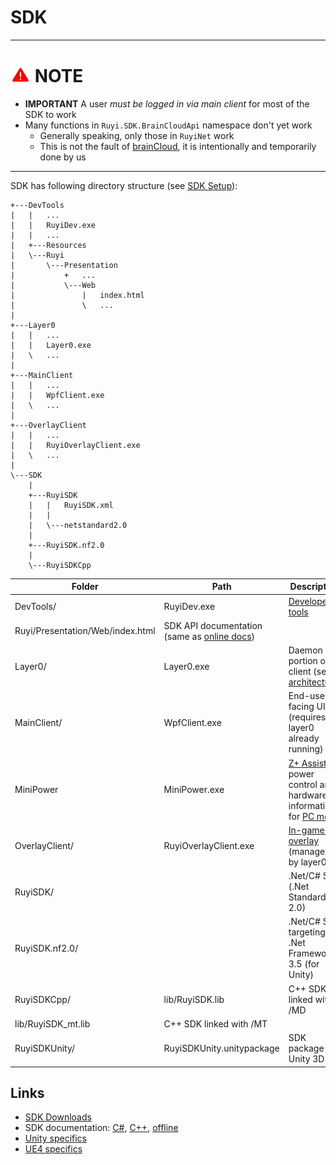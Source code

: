 # SDK

---
# ![](/docs/img/warning.png) NOTE

- __IMPORTANT__ A user _must be logged in via main client_ for most of the SDK to work
- Many functions in `Ruyi.SDK.BrainCloudApi` namespace don't yet work
	- Generally speaking, only those in `RuyiNet` work
    - This is not the fault of [brainCloud](http://getbraincloud.com/), it is intentionally and temporarily done by us

---

SDK has following directory structure (see [SDK Setup](../tutorials/setup.md)):
```
+---DevTools
|   |   ...
|   |   RuyiDev.exe
|   |   ...
|   +---Resources
|   \---Ruyi
|       \---Presentation
|           +   ...
|           \---Web
|               |   index.html
|               \   ...
|                       
+---Layer0
|   |   ...
|   |   Layer0.exe
|   \   ...
|                               
+---MainClient
|   |   ...
|   |   WpfClient.exe
|   \   ...
|
+---OverlayClient
|   |   ...
|   |   RuyiOverlayClient.exe
|   \   ...
|
\---SDK
    |   
    +---RuyiSDK
    |   |   RuyiSDK.xml
    |   |   
    |   \---netstandard2.0
    |               
    +---RuyiSDK.nf2.0
    |       
    \---RuyiSDKCpp
```

Folder | Path | Description
-|-|-
DevTools/ | RuyiDev.exe | [Developer tools](devtool.md)
| Ruyi/Presentation/Web/index.html | SDK API documentation (same as [online docs](http://dev.playruyi.com/api))
Layer0/ | Layer0.exe | Daemon portion of client (see [architecture](layer0.md))
MainClient/ | WpfClient.exe | End-user facing UI (requires layer0 already running)
MiniPower | MiniPower.exe | [Z+ Assist](ruyi_assist.md); power control and hardware information for [PC mode](pc_mode.md)
OverlayClient/ | RuyiOverlayClient.exe | [In-game UI overlay](overlay.md) (managed by layer0)
RuyiSDK/ | | .Net/C# SDK (.Net Standard 2.0)
RuyiSDK.nf2.0/ | | .Net/C# SDK targeting .Net Framework 3.5 (for Unity)
RuyiSDKCpp/ | lib/RuyiSDK.lib | C++ SDK linked with /MD
| lib/RuyiSDK_mt.lib | C++ SDK linked with /MT
RuyiSDKUnity/ | RuyiSDKUnity.unitypackage | SDK package for Unity 3D

## Links

* [SDK Downloads](https://github.com/subor/sdk/releases)
* SDK documentation: [C#](http://subor.github.io/api/cs/en-US/), [C++](https://subor.github.io/api/cpp/en-US/), [offline](https://github.com/subor/subor.github.io)
* [Unity specifics](unity.md)
* [UE4 specifics](ue4.md)
